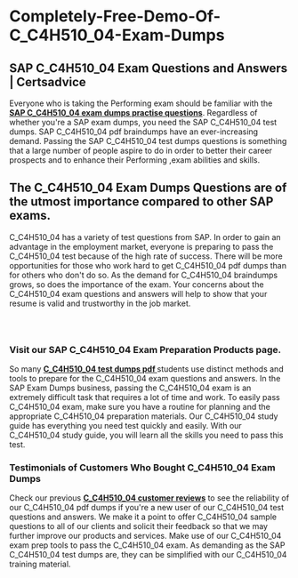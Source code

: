# Completely-Free-Demo-Of-C_C4H510_04-Exam-Dumps
<h2><strong>SAP C_C4H510_04 Exam Questions and Answers | Certsadvice</strong></h2> <p>Everyone who is taking the Performing exam should be familiar with the <a href="http://www.certsadvice.com/sap/c_c4h510_04-practice-questions"><strong>SAP C_C4H510_04 exam dumps practise questions</strong></a>. Regardless of whether you&#39;re a SAP exam dumps, you need the SAP C_C4H510_04 test dumps. SAP C_C4H510_04 pdf braindumps have an ever-increasing demand. Passing the SAP C_C4H510_04 test dumps questions is something that a large number of people aspire to do in order to better their career prospects and to enhance their Performing ,exam abilities and skills.</p> <h2><strong>The C_C4H510_04 Exam Dumps Questions are of the utmost importance compared to other SAP exams.</strong></h2> <p>C_C4H510_04 has a variety of test questions from SAP. In order to gain an advantage in the employment market, everyone is preparing to pass the C_C4H510_04 test because of the high rate of success. There will be more opportunities for those who work hard to get C_C4H510_04 pdf dumps than for others who don&#39;t do so. As the demand for C_C4H510_04 braindumps grows, so does the importance of the exam. Your concerns about the C_C4H510_04 exam questions and answers will help to show that your resume is valid and trustworthy in the job market.</p> <p><a href="http://www.certsadvice.com/sap/c_c4h510_04-practice-questions" style="display: block; padding: 1em 0; text-align: center; "><img alt="" src="https://1.bp.blogspot.com/-RUOr8Wn-CRk/YUYAxC8kcHI/AAAAAAAAAnw/F7BbdI3tw8QDj5z8iX0vQAioQzKiUxduwCLcBGAsYHQ/s0/unnamed.jpg" /></a></p> <h3><strong>Visit our SAP C_C4H510_04 Exam Preparation Products page.</strong></h3> <p>So many <a href="http://www.certsadvice.com/sap/c_c4h510_04-practice-questions"><strong>C_C4H510_04 test dumps pdf </strong></a>students use distinct methods and tools to prepare for the C_C4H510_04 exam questions and answers. In the SAP Exam Dumps business, passing the C_C4H510_04 exam is an extremely difficult task that requires a lot of time and work. To easily pass C_C4H510_04 exam, make sure you have a routine for planning and the appropriate C_C4H510_04 preparation materials. Our C_C4H510_04 study guide has everything you need test quickly and easily. With our C_C4H510_04 study guide, you will learn all the skills you need to pass this test.</p> <h3><strong>Testimonials of Customers Who Bought C_C4H510_04 Exam Dumps</strong></h3> <p>Check our previous <a href="http://www.certsadvice.com/sap/c_c4h510_04-practice-questions"><strong>C_C4H510_04 customer reviews</strong></a> to see the reliability of our C_C4H510_04 pdf dumps if you&#39;re a new user of our C_C4H510_04 test questions and answers. We make it a point to offer C_C4H510_04 sample questions to all of our clients and solicit their feedback so that we may further improve our products and services. Make use of our C_C4H510_04 exam prep tools to pass the C_C4H510_04 exam. As demanding as the SAP C_C4H510_04 test dumps are, they can be simplified with our C_C4H510_04 training material.</p>
